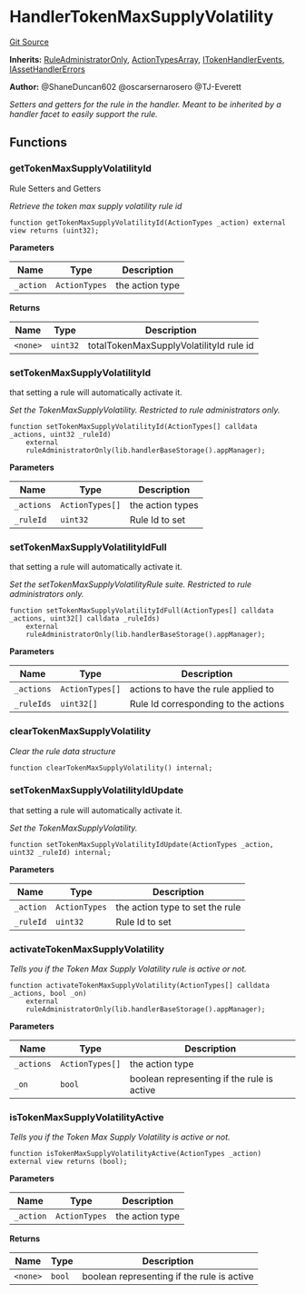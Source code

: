 # HandlerTokenMaxSupplyVolatility
[Git Source](https://github.com/thrackle-io/tron/blob/f405cfa7d52aca0d1bdf3d82da9748579a0bb635/src/client/token/handler/ruleContracts/HandlerTokenMaxSupplyVolatility.sol)

**Inherits:**
[RuleAdministratorOnly](/src/protocol/economic/RuleAdministratorOnly.sol/contract.RuleAdministratorOnly.md), [ActionTypesArray](/src/client/common/ActionTypesArray.sol/contract.ActionTypesArray.md), [ITokenHandlerEvents](/src/common/IEvents.sol/interface.ITokenHandlerEvents.md), [IAssetHandlerErrors](/src/common/IErrors.sol/interface.IAssetHandlerErrors.md)

**Author:**
@ShaneDuncan602 @oscarsernarosero @TJ-Everett

*Setters and getters for the rule in the handler. Meant to be inherited by a handler
facet to easily support the rule.*


## Functions
### getTokenMaxSupplyVolatilityId

Rule Setters and Getters

*Retrieve the token max supply volatility rule id*


```solidity
function getTokenMaxSupplyVolatilityId(ActionTypes _action) external view returns (uint32);
```
**Parameters**

|Name|Type|Description|
|----|----|-----------|
|`_action`|`ActionTypes`|the action type|

**Returns**

|Name|Type|Description|
|----|----|-----------|
|`<none>`|`uint32`|totalTokenMaxSupplyVolatilityId rule id|


### setTokenMaxSupplyVolatilityId

that setting a rule will automatically activate it.

*Set the TokenMaxSupplyVolatility. Restricted to rule administrators only.*


```solidity
function setTokenMaxSupplyVolatilityId(ActionTypes[] calldata _actions, uint32 _ruleId)
    external
    ruleAdministratorOnly(lib.handlerBaseStorage().appManager);
```
**Parameters**

|Name|Type|Description|
|----|----|-----------|
|`_actions`|`ActionTypes[]`|the action types|
|`_ruleId`|`uint32`|Rule Id to set|


### setTokenMaxSupplyVolatilityIdFull

that setting a rule will automatically activate it.

*Set the setTokenMaxSupplyVolatilityRule suite. Restricted to rule administrators only.*


```solidity
function setTokenMaxSupplyVolatilityIdFull(ActionTypes[] calldata _actions, uint32[] calldata _ruleIds)
    external
    ruleAdministratorOnly(lib.handlerBaseStorage().appManager);
```
**Parameters**

|Name|Type|Description|
|----|----|-----------|
|`_actions`|`ActionTypes[]`|actions to have the rule applied to|
|`_ruleIds`|`uint32[]`|Rule Id corresponding to the actions|


### clearTokenMaxSupplyVolatility

*Clear the rule data structure*


```solidity
function clearTokenMaxSupplyVolatility() internal;
```

### setTokenMaxSupplyVolatilityIdUpdate

that setting a rule will automatically activate it.

*Set the TokenMaxSupplyVolatility.*


```solidity
function setTokenMaxSupplyVolatilityIdUpdate(ActionTypes _action, uint32 _ruleId) internal;
```
**Parameters**

|Name|Type|Description|
|----|----|-----------|
|`_action`|`ActionTypes`|the action type to set the rule|
|`_ruleId`|`uint32`|Rule Id to set|


### activateTokenMaxSupplyVolatility

*Tells you if the Token Max Supply Volatility rule is active or not.*


```solidity
function activateTokenMaxSupplyVolatility(ActionTypes[] calldata _actions, bool _on)
    external
    ruleAdministratorOnly(lib.handlerBaseStorage().appManager);
```
**Parameters**

|Name|Type|Description|
|----|----|-----------|
|`_actions`|`ActionTypes[]`|the action type|
|`_on`|`bool`|boolean representing if the rule is active|


### isTokenMaxSupplyVolatilityActive

*Tells you if the Token Max Supply Volatility is active or not.*


```solidity
function isTokenMaxSupplyVolatilityActive(ActionTypes _action) external view returns (bool);
```
**Parameters**

|Name|Type|Description|
|----|----|-----------|
|`_action`|`ActionTypes`|the action type|

**Returns**

|Name|Type|Description|
|----|----|-----------|
|`<none>`|`bool`|boolean representing if the rule is active|


